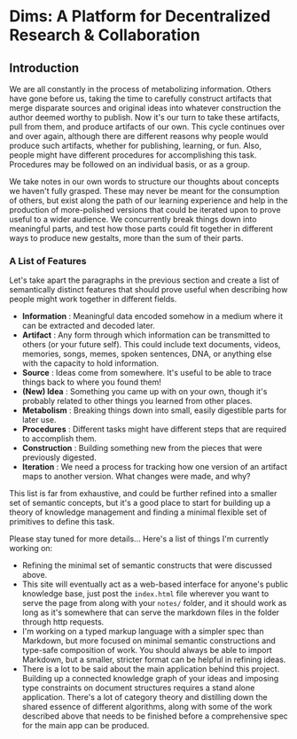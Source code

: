 
# Dims: A Platform for Decentralized Research & Collaboration

## Introduction

We are all constantly in the process of metabolizing information. Others have gone before us, taking the time to carefully construct artifacts that merge disparate sources and original ideas into whatever construction the author deemed worthy to publish. Now it's our turn to take these artifacts, pull from them, and produce artifacts of our own. This cycle continues over and over again, although there are different reasons why people would produce such artifacts, whether for publishing, learning, or fun. Also, people might have different procedures for accomplishing this task. Procedures may be followed on an individual basis, or as a group.

We take notes in our own words to structure our thoughts about concepts we haven't fully grasped. These may never be meant for the consumption of others, but exist along the path of our learning experience and help in the production of more-polished versions that could be iterated upon to prove useful to a wider audience. We concurrently break things down into meaningful parts, and test how those parts could fit together in different ways to produce new gestalts, more than the sum of their parts.

### A List of Features

Let's take apart the paragraphs in the previous section and create a list of semantically distinct features that should prove useful when describing how people might work together in different fields.

- **Information** : Meaningful data encoded somehow in a medium where it can be extracted and decoded later.
- **Artifact** : Any form through which information can be transmitted to others (or your future self). This could include text documents, videos, memories, songs, memes, spoken sentences, DNA, or anything else with the capacity to hold information.
- **Source** : Ideas come from somewhere. It's useful to be able to trace things back to where you found them!
- **(New) Idea** : Something you came up with on your own, though it's probably related to other things you learned from other places.
- **Metabolism** : Breaking things down into small, easily digestible parts for later use.
- **Procedures** : Different tasks might have different steps that are required to accomplish them.
- **Construction** : Building something new from the pieces that were previously digested. 
- **Iteration** : We need a process for tracking how one version of an artifact maps to another version. What changes were made, and why?

This list is far from exhaustive, and could be further refined into a smaller set of semantic concepts, but it's a good place to start for building up a theory of knowledge management and finding a minimal flexible set of primitives to define this task.

Please stay tuned for more details... Here's a list of things I'm currently working on:

- Refining the minimal set of semantic constructs that were discussed above.
- This site will eventually act as a web-based interface for anyone's public knowledge base, just post the `index.html` file wherever you want to serve the page from along with your `notes/` folder, and it should work as long as it's somewhere that can serve the markdown files in the folder through http requests.
- I'm working on a typed markup language with a simpler spec than Markdown, but more focused on minimal semantic constructions and type-safe composition of work. You should always be able to import Markdown, but a smaller, stricter format can be helpful in refining ideas.
- There is a lot to be said about the main application behind this project. Building up a connected knowledge graph of your ideas and imposing type constraints on document structures requires a stand alone application. There's a lot of category theory and distilling down the shared essence of different algorithms, along with some of the work described above that needs to be finished before a comprehensive spec for the main app can be produced.
